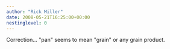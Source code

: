 ```yaml
---
author: "Rick Miller"
date: 2008-05-21T16:25:00+00:00
nestinglevel: 0
---
```

Correction... "pan" seems to mean "grain" or any grain product.